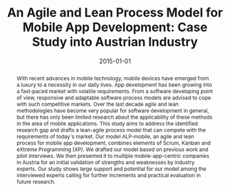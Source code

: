 ---
abstract: With recent advances in mobile technology, mobile devices have emerged from
  a luxury to a necessity in our daily lives. App development has been growing into
  a fast-paced market with volatile requirements. From a software developing point
  of view, responsive and adaptable software process models are advised to cope with
  such competitive markets. Over the last decade agile and lean methodologies have
  become very popular for software development in general, but there has only been
  limited research about the applicability of these methods in the area of mobile
  applications. This study aims to address the identified research gap and drafts
  a lean-agile process model that can compete with the requirements of today´s market.
  Our model ALP-mobile, an agile and lean process for mobile app development, combines
  elements of Scrum, Kanban and eXtreme Programming (XP). We drafted our model based
  on previous work and pilot interviews. We then presented it to multiple mobile-app-centric
  companies in Austria for an initial validation of strengths and weaknesses by industry
  experts. Our study shows large support and potential for our model among the interviewed
  experts calling for further increments and practical evaluation in future research.
authors:
- Raoul Vallon
- Lukas Wenzel
- Martin Brüggemann
- Thomas Grechenig
date: '2015-01-01'
featured: false
links:
- name: Publik
  url: https://publik.tuwien.ac.at/showentry.php?ID=246545&lang=2
publication_types:
- '2'
publishDate: '2015-01-01'
title: 'An Agile and Lean Process Model for Mobile App Development: Case Study into
  Austrian Industry'
url_pdf: ''
---